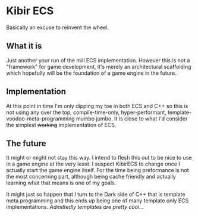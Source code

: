# Kibir ECS
Basically an excuse to reinvent the wheel.

## What it is
Just another your run of the mill ECS implementation. However this is not a "framework" for game
development, it's merely an architectural scaffolding which hopefully will be the foundation of a
game engine in the future..

## Implementation
At this point in time I'm only dipping my toe in both ECS and C++ so this is not using any over
the top, compile-time-only, hyper-performant, template-voodoo-meta-programming mumbo jumbo. It is 
close to what I'd consider the simplest ~~working~~ implementation of ECS.

## The future
It might or might not stay this way. I intend to flesh this out to be nice to use in a game engine
at the very least. I suspect KibirECS to change once I actually start the game engine itself. For 
the time being preformance is not the most concerning part, although being cache friendly and 
actually learning what that means is one of my goals. 

It might just so happen that I turn to the Dark side of C++ that is template meta programming and 
this ends up being one of many template only ECS implementations. *Admittedly templates are pretty 
cool...*
